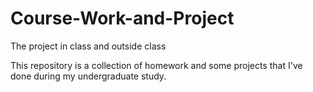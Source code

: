 # Course-Work-and-Project
The project in class and outside class

This repository is a collection of homework and some projects that I've done during my undergraduate study.
